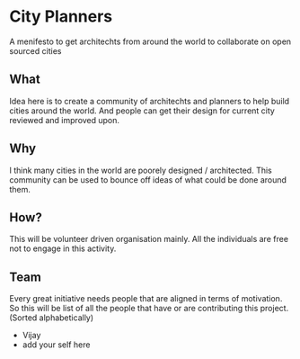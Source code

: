 # City Planners
A menifesto to get architechts from around the world to collaborate on open sourced cities

## What

Idea here is to create a community of architechts and planners to help build cities around the world. And people can get their design for current city reviewed and improved upon. 

## Why

I think many cities in the world are poorely designed / architected. This community can be used to bounce off ideas of what could be done around them.

## How?

This will be volunteer driven organisation mainly. All the individuals are free not to engage in this activity. 

## Team

Every great initiative needs people that are aligned in terms of motivation. So this will be list of all the people that have or are contributing this project. (Sorted alphabetically)

* Vijay
* add your self here
